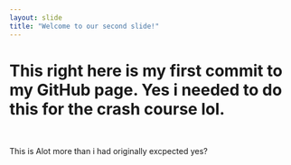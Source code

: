 ```yaml
---
layout: slide
title: "Welcome to our second slide!"
---
```

<head>
<h1>This right here is my first commit to my GitHub page. Yes i needed to do this for the crash course lol.</h1>
</br>
<p>This is Alot more than i had originally excpected yes?</p>
</head>
